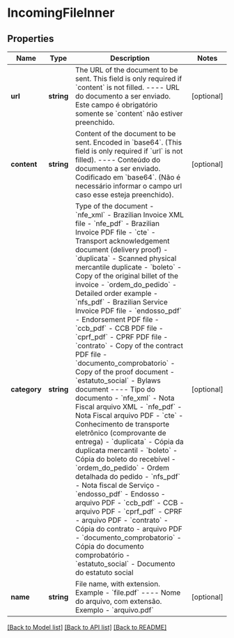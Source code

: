 # IncomingFileInner

## Properties
Name | Type | Description | Notes
------------ | ------------- | ------------- | -------------
**url** | **string** | The URL of the document to be sent. This field is only required if &#x60;content&#x60; is not filled.  ----  URL do documento a ser enviado.  Este campo é obrigatório somente se &#x60;content&#x60; não estiver preenchido. | [optional] 
**content** | **string** | Content of the document to be sent. Encoded in &#x60;base64&#x60;. (This field is only required if &#x60;url&#x60; is not filled).  ----  Conteúdo do documento a ser enviado. Codificado em &#x60;base64&#x60;. (Não é necessário informar o campo url caso esse esteja preenchido). | [optional] 
**category** | **string** | Type of the document   - &#x60;nfe_xml&#x60; - Brazilian Invoice XML file  - &#x60;nfe_pdf&#x60; - Brazilian Invoice PDF file  - &#x60;cte&#x60; - Transport acknowledgement document (delivery proof)  - &#x60;duplicata&#x60; - Scanned physical mercantile duplicate  - &#x60;boleto&#x60; - Copy of the original billet of the invoice  - &#x60;ordem_do_pedido&#x60; - Detailed order example  - &#x60;nfs_pdf&#x60; - Brazilian Service Invoice PDF file  - &#x60;endosso_pdf&#x60; - Endorsement PDF file  - &#x60;ccb_pdf&#x60; - CCB PDF file  - &#x60;cprf_pdf&#x60; - CPRF PDF file  - &#x60;contrato&#x60; - Copy of the contract PDF file  - &#x60;documento_comprobatorio&#x60; - Copy of the proof document  - &#x60;estatuto_social&#x60; - Bylaws document  ----  Tipo do documento   - &#x60;nfe_xml&#x60; - Nota Fiscal arquivo XML  - &#x60;nfe_pdf&#x60; - Nota Fiscal arquivo PDF  - &#x60;cte&#x60; - Conhecimento de transporte eletrônico (comprovante de entrega)  - &#x60;duplicata&#x60; - Cópia da duplicata mercantil  - &#x60;boleto&#x60; - Cópia do boleto do recebível  - &#x60;ordem_do_pedido&#x60; - Ordem detalhada do pedido  - &#x60;nfs_pdf&#x60; - Nota fiscal de Serviço  - &#x60;endosso_pdf&#x60; - Endosso - arquivo PDF  - &#x60;ccb_pdf&#x60; - CCB - arquivo PDF  - &#x60;cprf_pdf&#x60; - CPRF - arquivo PDF  - &#x60;contrato&#x60; - Cópia do contrato - arquivo PDF  - &#x60;documento_comprobatorio&#x60; - Cópia do documento comprobatório  - &#x60;estatuto_social&#x60; - Documento do estatuto social | [optional] 
**name** | **string** | File name, with extension. Example - &#x60;file.pdf&#x60;  ----  Nome do arquivo, com extensão. Exemplo - &#x60;arquivo.pdf&#x60; | [optional] 

[[Back to Model list]](../../README.md#documentation-for-models) [[Back to API list]](../../README.md#documentation-for-api-endpoints) [[Back to README]](../../README.md)


